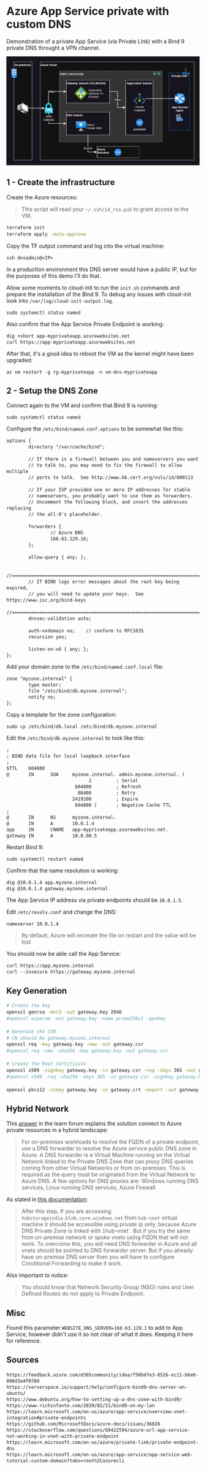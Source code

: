 # Azure App Service private with custom DNS

Demonstration of a private App Service (via Private Link) with a Bind 9 private DNS throught a VPN channel.

<img src=".docs/diagram.png" />

## 1 - Create the infrastructure

Create the Azure resources:

> This script will read your `~/.ssh/id_rsa.pub` to grant access to the VM.

```sh
terraform init
terraform apply -auto-approve
```

Copy the TF output command and log into the virtual machine:

```
ssh dnsadmin@<IP>
```

In a production environment this DNS server would have a public IP, but for the purposes of this demo I'll do that.

Allow some moments to cloud-init to run the `init.sh` commands and prepare the installation of the Bind 9. To debug any issues with cloud-init look into `/var/log/cloud-init-output.log`.

```
sudo systemctl status named
```

Also confirm that the App Service Private Endpoint is working:

```
dig +short app-myprivateapp.azurewebsites.net
curl https://app-myprivateapp.azurewebsites.net
```

After that, it's a good idea to reboot the VM as the kernel might have been upgraded:

```
az vm restart -g rg-myprivateapp -n vm-dns-myprivateapp
```

## 2 - Setup the DNS Zone

Connect again to the VM and confirm that Bind 9 is running:

```
sudo systemctl status named
```

Configure the `/etc/bind/named.conf.options` to be somewhat like this:

```
options {
        directory "/var/cache/bind";

        // If there is a firewall between you and nameservers you want
        // to talk to, you may need to fix the firewall to allow multiple
        // ports to talk.  See http://www.kb.cert.org/vuls/id/800113

        // If your ISP provided one or more IP addresses for stable
        // nameservers, you probably want to use them as forwarders.
        // Uncomment the following block, and insert the addresses replacing
        // the all-0's placeholder.

        forwarders {
                // Azure DNS
                168.63.129.16;
        };

        allow-query { any; };

        //========================================================================
        // If BIND logs error messages about the root key being expired,
        // you will need to update your keys.  See https://www.isc.org/bind-keys
        //========================================================================
        dnssec-validation auto;

        auth-nxdomain no;    // conform to RFC1035
        recursion yes;

        listen-on-v6 { any; };
};
```

Add your domain zone to the `/etc/bind/named.conf.local` file:

```
zone "myzone.internal" {
        type master;
        file "/etc/bind/db.myzone.internal";
        notify no;
};
```

Copy a template for the zone configuration:

```
sudo cp /etc/bind/db.local /etc/bind/db.myzone.internal
```

Edit the `/etc/bind/db.myzone.internal` to look like this:

```
;
; BIND data file for local loopback interface
;
$TTL    604800
@       IN      SOA     myzone.internal. admin.myzone.internal. (
                              2         ; Serial
                         604800         ; Refresh
                          86400         ; Retry
                        2419200         ; Expire
                         604800 )       ; Negative Cache TTL
;
@       IN      NS      myzone.internal.
@       IN      A       10.0.1.4
app     IN      CNAME   app-myprivateapp.azurewebsites.net.
gateway IN      A       10.0.90.5
```

Restart Bind 9:

```
sudo systemctl restart named
```

Confirm that the name resolution is working:

```
dig @10.0.1.4 app.myzone.internal
dig @10.0.1.4 gateway.myzone.internal
```

The App Service IP address via private endpoints should be `10.0.1.5`.

Edit `/etc/resolv.conf` and change the DNS:

```
nameserver 10.0.1.4
```

> By default, Azure will recreate the file on restart and the value will be lost

You should now be able call the App Service:

```
curl https://app.myzone.internal
curl --insecure https://gateway.myzone.internal
```

## Key Generation

```sh
# Create the key
openssl genrsa -des3 -out gateway.key 2048
#openssl ecparam -out gateway.key -name prime256v1 -genkey

# Generate the CSR
# CN should be gateway.myzone.internal
openssl req -key gateway.key -new -out gateway.csr
#openssl req -new -sha256 -key gateway.key -out gateway.csr

# Create the Root Certificate
openssl x509 -signkey gateway.key -in gateway.csr -req -days 365 -out gateway.crt
#openssl x509 -req -sha256 -days 365 -in gateway.csr -signkey gateway.key -out gateway.crt

openssl pkcs12 -inkey gateway.key -in gateway.crt -export -out gateway.pfx
```


## Hybrid Network

This [answer][2] in the learn forum explains the solution connect to Azure private resources in a hybrid landscape:

> For on-premises workloads to resolve the FQDN of a private endpoint, use a DNS forwarder to resolve the Azure service public DNS zone in Azure. A DNS forwarder is a Virtual Machine running on the Virtual Network linked to the Private DNS Zone that can proxy DNS queries coming from other Virtual Networks or from on-premises. This is required as the query must be originated from the Virtual Network to Azure DNS. A few options for DNS proxies are: Windows running DNS services, Linux running DNS services, Azure Firewall.

As stated in [this documentation][1]:

> After this step, If you are accessing `hubstorageindia.blob.core.windows.net` from `hub-vnet` virtual machine it should be accessible using private ip only, because Azure DNS Private Zone is linked with `1`hub-vnet`. But if you try the same from on-premise network or spoke vnets using FQDN that will not work. To overcome this, you will need DNS forwarder in Azure and all vnets should be pointed to DNS forwarder server. But if you already have on-premise DNS server then you will have to configure Conditional Forwarding to make it work.

Also important to notice:

> You should know that Network Security Group (NSG) rules and User Defined Routes do not apply to Private Endpoint.


[1]: https://anktsrkr.github.io/post/connect-privately-to-azure-paas-resources-using-azure-private-endpoint/
[2]: https://learn.microsoft.com/en-us/answers/questions/766816/how-to-get-on-prem-dns-to-resolve-the-fqdn-of-azur

## Misc

Found this parameter `WEBSITE_DNS_SERVER=168.63.129.1` to add to App Service, however didn't use it so not clear of what it does. Keeping it here for reference.

## Sources

```
https://feedback.azure.com/d365community/idea/f50bd7e3-8526-ec11-b6e6-000d3a4f0789
https://serverspace.io/support/help/configure-bind9-dns-server-on-ubuntu/
https://www.debuntu.org/how-to-setting-up-a-dns-zone-with-bind9/
https://www.richinfante.com/2020/02/21/bind9-on-my-lan
https://learn.microsoft.com/en-us/azure/app-service/overview-vnet-integration#private-endpoints
https://github.com/MicrosoftDocs/azure-docs/issues/36828
https://stackoverflow.com/questions/69422594/azure-url-app-service-not-working-in-vnet-with-private-endpoint
https://learn.microsoft.com/en-us/azure/private-link/private-endpoint-dns
https://learn.microsoft.com/en-us/azure/app-service/app-service-web-tutorial-custom-domain?tabs=root%2Cazurecli
```